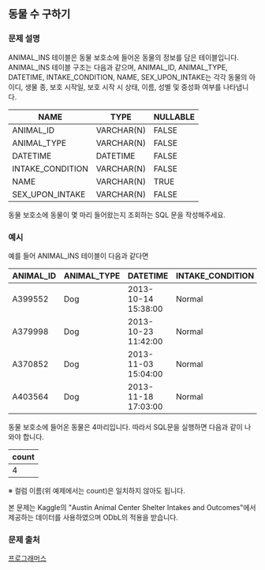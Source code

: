 ## 동물 수 구하기
### 문제 설명
ANIMAL_INS 테이블은 동물 보호소에 들어온 동물의 정보를 담은 테이블입니다. ANIMAL_INS 테이블 구조는 다음과 같으며, ANIMAL_ID, ANIMAL_TYPE, DATETIME, INTAKE_CONDITION, NAME, SEX_UPON_INTAKE는 각각 동물의 아이디, 생물 종, 보호 시작일, 보호 시작 시 상태, 이름, 성별 및 중성화 여부를 나타냅니다.

|NAME|	TYPE|	NULLABLE|
|---|---|---|
|ANIMAL_ID|	VARCHAR(N)|	FALSE|
|ANIMAL_TYPE|	VARCHAR(N)|	FALSE|
|DATETIME|	DATETIME|	FALSE|
|INTAKE_CONDITION|	VARCHAR(N)|	FALSE|
|NAME|	VARCHAR(N)|	TRUE|
|SEX_UPON_INTAKE|	VARCHAR(N)|	FALSE|

동물 보호소에 동물이 몇 마리 들어왔는지 조회하는 SQL 문을 작성해주세요.

### 예시
예를 들어 ANIMAL_INS 테이블이 다음과 같다면

|ANIMAL_ID|	ANIMAL_TYPE|	DATETIME|	INTAKE_CONDITION|	NAME|	SEX_UPON_INTAKE|
|---|---|---|---|---|---|
|A399552|	Dog|	2013-10-14 15:38:00|	Normal|	Jack|	Neutered Male|
|A379998|	Dog|	2013-10-23 11:42:00|	Normal|	Disciple|	Intact Male|
|A370852|	Dog|	2013-11-03 15:04:00|	Normal|	Katie|	Spayed Female|
|A403564|	Dog|	2013-11-18 17:03:00|	Normal|	Anna|	Spayed Female|

동물 보호소에 들어온 동물은 4마리입니다. 따라서 SQL문을 실행하면 다음과 같이 나와야 합니다.

|count|
|---|
|4|
※ 컬럼 이름(위 예제에서는 count)은 일치하지 않아도 됩니다.

본 문제는 Kaggle의 "Austin Animal Center Shelter Intakes and Outcomes"에서 제공하는 데이터를 사용하였으며 ODbL의 적용을 받습니다.

### 문제 출처
[프로그래머스](https://programmers.co.kr/learn/courses/30/lessons/59406)